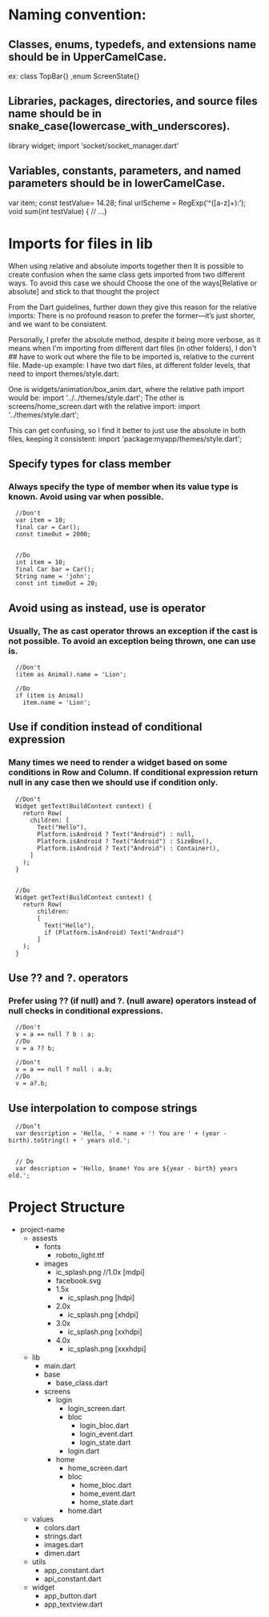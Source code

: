 # Naming convention:

## Classes, enums, typedefs, and extensions name should be in UpperCamelCase.  
ex: class TopBar{} ,enum ScreenState{}
## Libraries, packages, directories, and source files name should be in snake_case(lowercase_with_underscores).  
library widget;
import ‘socket/socket_manager.dart’
## Variables, constants, parameters, and named parameters should be in lowerCamelCase.
var item;
const testValue= 14.28;
final urlScheme = RegExp(‘^([a-z]+):’);
void sum(int testValue) { // …}


# Imports for files in lib
 When using relative and absolute imports together then It is possible to create confusion when the same class gets imported from two different ways. 
 To avoid this case we should Choose the one of  the ways[Relative or absolute] and stick to that thought the project

 From the Dart guidelines, further down they give this reason for the relative imports: 
 There is no profound reason to prefer the former—it’s just shorter, and we want to be consistent.

 Personally, I prefer the absolute method, despite it being more verbose, as it means when I'm importing from different dart files (in other folders), I don't ##   have to work out where the file to be imported is, relative to the current file. Made-up example:
 I have two dart files, at different folder levels, that need to import themes/style.dart:
 
 One is widgets/animation/box_anim.dart, where the relative path import would be: import '../../themes/style.dart';
 The other is screens/home_screen.dart with the relative import:  import '../themes/style.dart';

 This can get confusing, so I find it better to just use the absolute in both files,  keeping it consistent:  import 'package:myapp/themes/style.dart';

## Specify types for class member

### Always specify the type of member when its value type is known. Avoid using var when possible.

      //Don't
      var item = 10;
      final car = Car();
      const timeOut = 2000;


      //Do
      int item = 10;
      final Car bar = Car();
      String name = 'john';
      const int timeOut = 20;

## Avoid using as instead, use is operator

### Usually, The as cast operator throws an exception if the cast is not possible. To avoid an exception being thrown, one can use is.

      //Don't
      (item as Animal).name = 'Lion';

      //Do
      if (item is Animal)
        item.name = 'Lion';

## Use if condition instead of conditional expression

### Many times we need to render a widget based on some conditions in Row and Column. If conditional expression return null in any case then we should use if condition only.

      //Don't
      Widget getText(BuildContext context) {
        return Row(
          children: [
            Text("Hello"),
            Platform.isAndroid ? Text("Android") : null,
            Platform.isAndroid ? Text("Android") : SizeBox(),
            Platform.isAndroid ? Text("Android") : Container(),
          ]
        );
      }


      //Do
      Widget getText(BuildContext context) {
        return Row(
            children: 
            [
              Text("Hello"), 
              if (Platform.isAndroid) Text("Android")
            ]
        );
      }

## Use ?? and ?. operators

### Prefer using ?? (if null) and ?. (null aware) operators instead of null checks in conditional expressions.
      //Don't
      v = a == null ? b : a;
      //Do
      v = a ?? b;

      //Don't
      v = a == null ? null : a.b;
      //Do
      v = a?.b;

## Use interpolation to compose strings

      //Don’t
      var description = 'Hello, ' + name + '! You are ' + (year - birth).toString() + ' years old.';


      // Do
      var description = 'Hello, $name! You are ${year - birth} years old.';


    
# Project Structure

* project-name
  * assests
    * fonts
      * roboto_light.ttf      
    * images
      *  ic_splash.png //1.0x [mdpi]
      *  facebook.svg
      *  1.5x
          * ic_splash.png [hdpi]
      *  2.0x
          * ic_splash.png [xhdpi]
      *  3.0x
          * ic_splash.png [xxhdpi]
      *  4.0x
          * ic_splash.png [xxxhdpi]
   * lib
      * main.dart
      * base
        * base_class.dart
      * screens
        * login
          * login_screen.dart
          * bloc
            * login_bloc.dart
            * login_event.dart
            * login_state.dart
          * login.dart
        * home
          * home_screen.dart
          * bloc
            * home_bloc.dart
            * home_event.dart
            * home_state.dart
          * home.dart
    * values
      * colors.dart
      * strings.dart
      * images.dart
      * dimen.dart
    * utils
      * app_constant.dart
      * api_constant.dart
    * widget
      * app_button.dart
      * app_textview.dart
      
    

